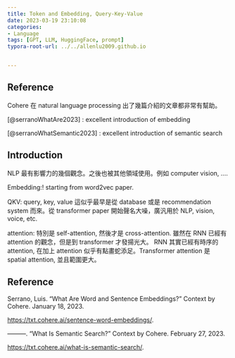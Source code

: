 ```yaml
---
title: Token and Embedding, Query-Key-Value
date: 2023-03-19 23:10:08
categories:
- Language
tags: [GPT, LLM, HuggingFace, prompt]
typora-root-url: ../../allenlu2009.github.io


---
```


## Reference

Cohere 在 natural language processing 出了幾篇介紹的文章都非常有幫助。

[@serranoWhatAre2023]  :  excellent introduction of embedding

[@serranoWhatSemantic2023] : excellent introduction of semantic search



## Introduction

NLP 最有影響力的幾個觀念。之後也被其他領域使用。例如 computer vision, ....



Embedding:! starting from word2vec paper.

QKV: query, key, value 這似乎最早是從 database 或是 recommendation system 而來。從 transformer paper 開始聲名大噪，廣汎用於 NLP, vision, voice, etc.

attention: 特別是 self-attention,  然後才是 cross-attention.  雖然在 RNN 已經有 attention 的觀念，但是到 transformer 才發揚光大。 RNN 其實已經有時序的 attention, 在加上 attention 似乎有點畫蛇添足。Transformer attention 是 spatial attention, 並且範圍更大。







## Reference

Serrano, Luis. “What Are Word and Sentence Embeddings?” Context by Cohere. January 18, 2023.

<https://txt.cohere.ai/sentence-word-embeddings/>.



———. “What Is Semantic Search?” Context by Cohere. February 27, 2023.

<https://txt.cohere.ai/what-is-semantic-search/>.

